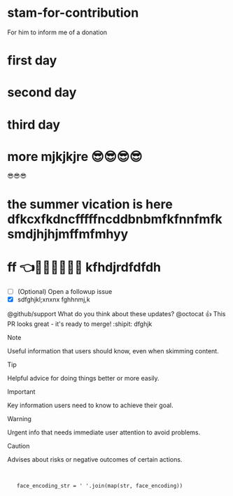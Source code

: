# stam-for-contribution
For him to inform me of a donation

# first day
# second day
# third day
# more mjkjkjre 😎😎😎😎
😎😎😎
# the summer vication is here dfkcxfkdncfffffncddbnbmfkfnnfmfksmdjhjhjmffmfmhyy
# ff 👈💪💪🎤😊😵🤪 kfhdjrdfdfdh
- [ ] \(Optional) Open a followup issue
- [X] sdfghjkl;xnxnx
fghhnmj,k

@github/support What do you think about these updates?
@octocat :+1: This PR looks great - it's ready to merge! :shipit:
dfghjk


[^1]: My reference.
[^2]: To add line breaks within a footnote, prefix new lines with 2 spaces.
  This is a second line



> [!NOTE]
> Useful information that users should know, even when skimming content.

> [!TIP]
> Helpful advice for doing things better or more easily.

> [!IMPORTANT]
> Key information users need to know to achieve their goal.

> [!WARNING]
> Urgent info that needs immediate user attention to avoid problems.

> [!CAUTION]
> Advises about risks or negative outcomes of certain actions.



 <br/>

       face_encoding_str = ' '.join(map(str, face_encoding))



